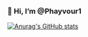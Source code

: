 ### 👋 Hi, I’m @Phayvour1



[![Anurag's GitHub stats](https://github-readme-stats.vercel.app/api?username=phayvour1)](https://github.com/anuraghazra/github-readme-stats)

<!---
Phayvour1/Phayvour1 is a ✨ special ✨ repository because its `README.md` (this file) appears on your GitHub profile.
You can click the Preview link to take a look at your changes.
--->

